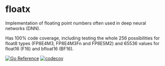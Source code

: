 # floatx

Implementation of floating point numbers often used in deep neural networks (DNN).

Has 100% code coverage, including testing the whole 256 possibilities for float8 types (FP8E4M3, FP8E4M3Fn and
FP8E5M2) and 65536 values for float16 (F16) and bfloat16 (BF16).

[![Go Reference](https://pkg.go.dev/badge/github.com/maruel/floatx/.svg)](https://pkg.go.dev/github.com/maruel/floatx/)
[![codecov](https://codecov.io/gh/maruel/floatx/graph/badge.svg?token=M92Q70R7BZ)](https://codecov.io/gh/maruel/floatx)
